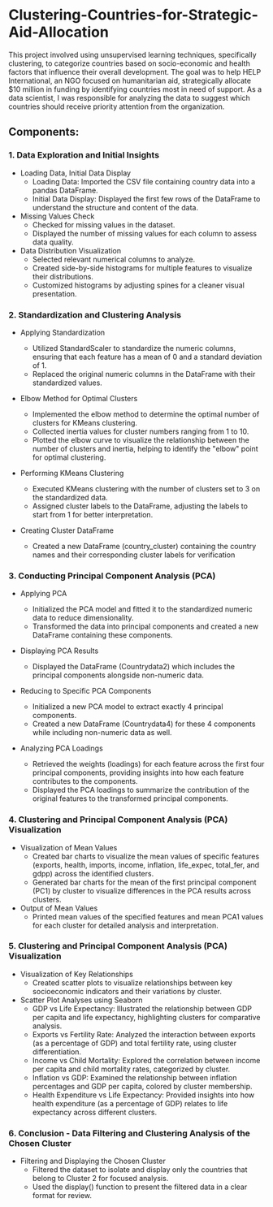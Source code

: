 # Clustering-Countries-for-Strategic-Aid-Allocation
This project involved using unsupervised learning techniques, specifically clustering, to categorize countries based on socio-economic and health factors that influence their overall development. The goal was to help HELP International, an NGO focused on humanitarian aid, strategically allocate $10 million in funding by identifying countries most in need of support. As a data scientist, I was responsible for analyzing the data to suggest which countries should receive priority attention from the organization.

## Components:

### 1. Data Exploration and Initial Insights
- Loading Data, Initial Data Display
  - Loading Data: Imported the CSV file containing country data into a pandas DataFrame.
  - Initial Data Display: Displayed the first few rows of the DataFrame to understand the structure and content of the data.
- Missing Values Check
  - Checked for missing values in the dataset.
  - Displayed the number of missing values for each column to assess data quality.
- Data Distribution Visualization
  - Selected relevant numerical columns to analyze.
  - Created side-by-side histograms for multiple features to visualize their distributions.
  - Customized histograms by adjusting spines for a cleaner visual presentation.

### 2. Standardization and Clustering Analysis
- Applying Standardization
  -	Utilized StandardScaler to standardize the numeric columns, ensuring that each feature has a mean of 0 and a standard deviation of 1.
  -	Replaced the original numeric columns in the DataFrame with their standardized values.

- Elbow Method for Optimal Clusters
  -	Implemented the elbow method to determine the optimal number of clusters for KMeans clustering.
  -	Collected inertia values for cluster numbers ranging from 1 to 10.
  -	Plotted the elbow curve to visualize the relationship between the number of clusters and inertia, helping to identify the "elbow" point for optimal clustering.

- Performing KMeans Clustering
  -	Executed KMeans clustering with the number of clusters set to 3 on the standardized data.
  -	Assigned cluster labels to the DataFrame, adjusting the labels to start from 1 for better interpretation.

- Creating Cluster DataFrame
  -	Created a new DataFrame (country_cluster) containing the country names and their corresponding cluster labels for verification
 
### 3. Conducting Principal Component Analysis (PCA)
- Applying PCA
  -	Initialized the PCA model and fitted it to the standardized numeric data to reduce dimensionality.
  -	Transformed the data into principal components and created a new DataFrame containing these components.

- Displaying PCA Results
  -	Displayed the DataFrame (Countrydata2) which includes the principal components alongside non-numeric data.

- Reducing to Specific PCA Components
  -	Initialized a new PCA model to extract exactly 4 principal components.
  -	Created a new DataFrame (Countrydata4) for these 4 components while including non-numeric data as well.
- Analyzing PCA Loadings
  -	Retrieved the weights (loadings) for each feature across the first four principal components, providing insights into how each feature contributes to the components.
  -	Displayed the PCA loadings to summarize the contribution of the original features to the transformed principal components.

### 4. Clustering and Principal Component Analysis (PCA) Visualization
- Visualization of Mean Values
  -	Created bar charts to visualize the mean values of specific features (exports, health, imports, income, inflation, life_expec, total_fer, and gdpp) across the identified clusters.
  -	Generated bar charts for the mean of the first principal component (PC1) by cluster to visualize differences in the PCA results across clusters.
- Output of Mean Values
  -	Printed mean values of the specified features and mean PCA1 values for each cluster for detailed analysis and interpretation.

### 5. Clustering and Principal Component Analysis (PCA) Visualization
- Visualization of Key Relationships
  -	Created scatter plots to visualize relationships between key socioeconomic indicators and their variations by cluster.
- Scatter Plot Analyses using Seaborn
  -	GDP vs Life Expectancy: Illustrated the relationship between GDP per capita and life expectancy, highlighting clusters for comparative analysis.
  -	Exports vs Fertility Rate: Analyzed the interaction between exports (as a percentage of GDP) and total fertility rate, using cluster differentiation.
  -	Income vs Child Mortality: Explored the correlation between income per capita and child mortality rates, categorized by cluster.
  -	Inflation vs GDP: Examined the relationship between inflation percentages and GDP per capita, colored by cluster membership.
  -	Health Expenditure vs Life Expectancy: Provided insights into how health expenditure (as a percentage of GDP) relates to life expectancy across different clusters.

### 6. Conclusion - Data Filtering and Clustering Analysis of the Chosen Cluster
- Filtering and Displaying the Chosen Cluster
  -	Filtered the dataset to isolate and display only the countries that belong to Cluster 2 for focused analysis.
  -	Used the display() function to present the filtered data in a clear format for review.

